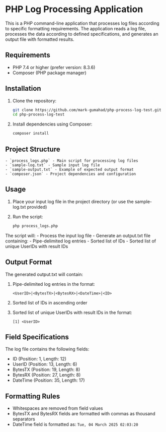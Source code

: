 # PHP Log Processing Application

This is a PHP command-line application that processes log files according to specific formatting requirements. The application reads a log file, processes the data according to defined specifications, and generates an output file with formatted results.

## Requirements

- PHP 7.4 or higher (prefer version: 8.3.6)
- Composer (PHP package manager)

## Installation

1. Clone the repository:
    ```bash
    git clone https://github.com/mark-gumahad/php-process-log-test.git
    cd php-process-log-test
    ```

2. Install dependencies using Composer:
    ```bash
    composer install
    ```

## Project Structure
    - `process_logs.php` - Main script for processing log files
    - `sample-log.txt` - Sample input log file
    - `sample-output.txt` - Example of expected output format
    - `composer.json` - Project dependencies and configuration

## Usage

1. Place your input log file in the project directory (or use the sample-log.txt provided)

2. Run the script:
    ```bash
    php process_logs.php
    ```

The script will:
    - Process the input log file
    - Generate an output.txt file containing:
    - Pipe-delimited log entries
    - Sorted list of IDs
    - Sorted list of unique UserIDs with result IDs

## Output Format

The generated output.txt will contain:

1. Pipe-delimited log entries in the format:
    ```
    <UserID>|<BytesTX>|<BytesRX>|<DateTime>|<ID>
    ```

2. Sorted list of IDs in ascending order

3. Sorted list of unique UserIDs with result IDs in the format:
    ```
    [1] <UserID>
    ```

## Field Specifications

The log file contains the following fields:
- ID (Position: 1, Length: 12)
- UserID (Position: 13, Length: 6)
- BytesTX (Position: 19, Length: 8)
- BytesRX (Position: 27, Length: 8)
- DateTime (Position: 35, Length: 17)

## Formatting Rules

- Whitespaces are removed from field values
- BytesTX and BytesRX fields are formatted with commas as thousand separators
- DateTime field is formatted as: `Tue, 04 March 2025 02:03:20`
